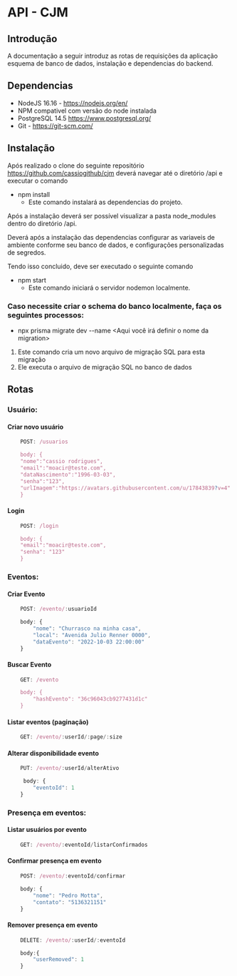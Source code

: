# API - CJM

## Introdução

A documentação a seguir introduz as rotas de requisições da aplicação
esquema de banco de dados, instalação e dependencias do backend.

## Dependencias

- NodeJS 16.16 - https://nodejs.org/en/
- NPM compativel com versão do node instalada
- PostgreSQL 14.5 https://www.postgresql.org/
- Git - https://git-scm.com/

## Instalação

Após realizado o clone do seguinte repositório https://github.com/cassiogithub/cjm deverá navegar até o diretório /api e executar o comando

- npm install
  - Este comando instalará as dependencias do projeto.

Após a instalação deverá ser possível visualizar a pasta node_modules dentro do diretório /api.

Deverá após a instalação das dependencias configurar as variaveis de ambiente conforme seu banco de dados, e configurações personalizadas de segredos.

Tendo isso concluido, deve ser executado o seguinte comando

- npm start
  - Este comando iniciará o servidor nodemon localmente.


### Caso necessite criar o schema do banco localmente, faça os seguintes processos:

- npx prisma migrate dev --name <Aqui você irá definir o nome da migration>

1. Este comando cria um novo arquivo de migração SQL para esta migração
2. Ele executa o arquivo de migração SQL no banco de dados

## Rotas

### Usuário:

#### Criar novo usuário
```javascript
    POST: /usuarios

    body: {
    "nome":"cassio rodrigues",
    "email":"moacir@teste.com",
    "dataNascimento":"1996-03-03",
    "senha":"123",
    "urlImagem":"https://avatars.githubusercontent.com/u/17843839?v=4"
    }
```


#### Login
```javascript
    POST: /login

    body: {
    "email":"moacir@teste.com",
    "senha": "123"
    }
```

### Eventos:

#### Criar Evento
```javascript
    POST: /evento/:usuarioId

    body: {
        "nome": "Churrasco na minha casa",
        "local": "Avenida Julio Renner 0000",
        "dataEvento": "2022-10-03 22:00:00"
    }
```

#### Buscar Evento
```javascript
    GET: /evento

    body: {
        "hashEvento": "36c96043cb9277431d1c"
    }
```

#### Listar eventos (paginação)
```javascript
    GET: /evento/:userId/:page/:size
```

#### Alterar disponibilidade evento

```javascript
    PUT: /evento/:userId/alterAtivo

     body: {
        "eventoId": 1
    }
```

### Presença em eventos:

#### Listar usuários por evento
```javascript
    GET: /evento/:eventoId/listarConfirmados
```

#### Confirmar presença em evento
```javascript
    POST: /evento/:eventoId/confirmar

    body: {
        "nome": "Pedro Motta",
        "contato": "5136321151"
    }
```
#### Remover presença em evento
```javascript
    DELETE: /evento/:userId/:eventoId

    body:{
        "userRemoved": 1
    }
```






